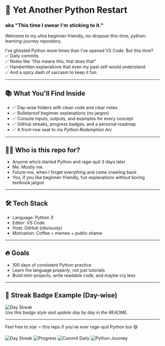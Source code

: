 # 🐍 Yet Another Python Restart  
### aka "This time I swear I'm sticking to it."

Welcome to my ultra beginner-friendly, no-dropout-this-time, python-learning-journey repository.

I’ve ghosted Python more times than I’ve opened VS Code. But this time?  
✅ Daily commits  
✅ Notes like “this means this, that does that”  
✅ Handwritten explanations that even my past self would understand  
✅ And a spicy dash of sarcasm to keep it fun.

---

## 📚 What You'll Find Inside

- ✅ Day-wise folders with clean code and clear notes  
- ✅ Bulletproof beginner explanations (no jargon)  
- ✅ Console inputs, outputs, and examples for every concept  
- ✅ GitHub streaks, progress badges, and a personal roadmap  
- ✅ A front-row seat to my *Python Redemption Arc*

---

## 👨‍💻 Who is this repo for?

- Anyone who’s started Python and rage-quit 3 days later  
- Me. Mostly me.  
- Future-me, when I forget everything and come crawling back  
- You, if you like beginner-friendly, fun explanations without boring textbook jargon

---

## 🛠️ Tech Stack

- Language: Python 3  
- Editor: VS Code  
- Host: GitHub (obviously)  
- Motivation: Coffee + memes + public shame

---

## 🔥 Goals

- 100 days of consistent Python practice  
- Learn the language *properly*, not just tutorials  
- Build mini-projects, write readable code, and maybe cry less

---

## 🎯 Streak Badge Example (Day-wise)

![Day Streak](https://img.shields.io/badge/Day-1-brightgreen?style=flat-square)  
_Use this badge style and update day by day in the README._

---

Feel free to star ⭐ this repo if you’ve ever rage-quit Python too 😅


![Day Streak](https://img.shields.io/badge/Day%20Streak-1-blue?style=for-the-badge&logo=python)
![Progress](https://img.shields.io/badge/Progress-1%25-brightgreen?style=for-the-badge&logo=progress)
![Commit Daily](https://img.shields.io/badge/Commit-Daily-important?style=for-the-badge&logo=github)
![Python Journey](https://img.shields.io/badge/Python-100Days-blue?style=for-the-badge&logo=python)
